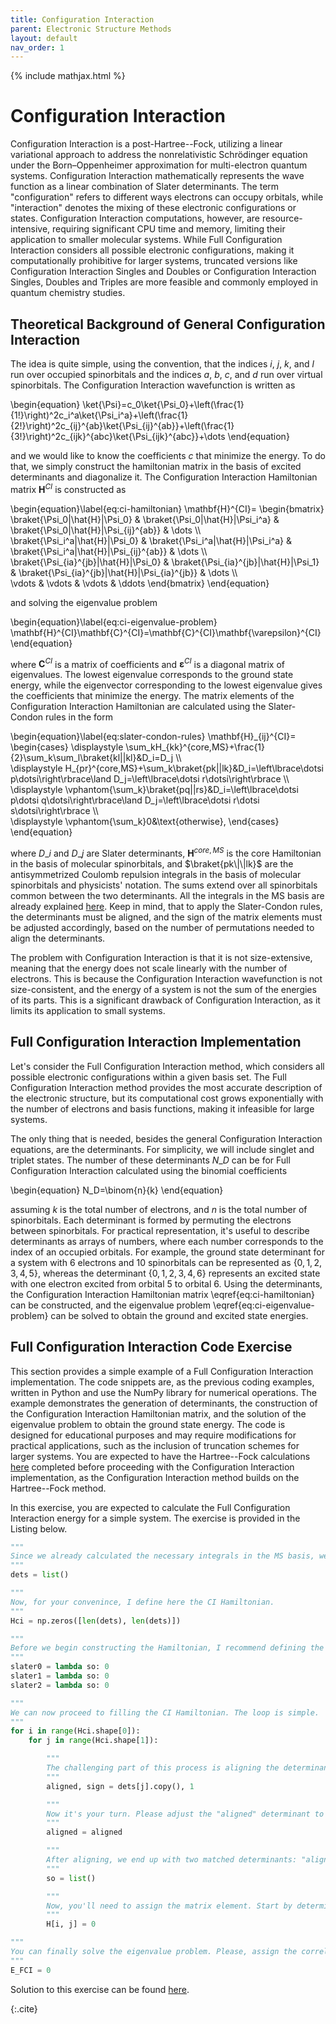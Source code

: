 ```yaml
---
title: Configuration Interaction
parent: Electronic Structure Methods
layout: default
nav_order: 1
---
```

{% include mathjax.html %}

# Configuration Interaction

Configuration Interaction is a post-Hartree--Fock, utilizing a linear variational approach to address the nonrelativistic Schrödinger equation under the Born–Oppenheimer approximation for multi-electron quantum systems. Configuration Interaction mathematically represents the wave function as a linear combination of Slater determinants. The term "configuration" refers to different ways electrons can occupy orbitals, while "interaction" denotes the mixing of these electronic configurations or states. Configuration Interaction computations, however, are resource-intensive, requiring significant CPU time and memory, limiting their application to smaller molecular systems. While Full Configuration Interaction considers all possible electronic configurations, making it computationally prohibitive for larger systems, truncated versions like Configuration Interaction Singles and Doubles or Configuration Interaction Singles, Doubles and Triples are more feasible and commonly employed in quantum chemistry studies.

## Theoretical Background of General Configuration Interaction

The idea is quite simple, using the convention, that the indices $i$, $j$, $k$, and $l$ run over occupied spinorbitals and the indices $a$, $b$, $c$, and $d$ run over virtual spinorbitals. The Configuration Interaction wavefunction is written as

\begin{equation}
\ket{\Psi}=c\_0\ket{\Psi\_0}+\left(\frac{1}{1!}\right)^2c\_i^a\ket{\Psi\_i^a}+\left(\frac{1}{2!}\right)^2c\_{ij}^{ab}\ket{\Psi\_{ij}^{ab}}+\left(\frac{1}{3!}\right)^2c\_{ijk}^{abc}\ket{\Psi\_{ijk}^{abc}}+\dots
\end{equation}

and we would like to know the coefficients $c$ that minimize the energy. To do that, we simply construct the hamiltonian matrix in the basis of excited determinants and diagonalize it. The Configuration Interaction Hamiltonian matrix $\mathbf{H}^{CI}$ is constructed as

\begin{equation}\label{eq:ci-hamiltonian}
\mathbf{H}^{CI}=
\begin{bmatrix}
\braket{\Psi\_0|\hat{H}|\Psi\_0} & \braket{\Psi\_0|\hat{H}|\Psi\_i^a} & \braket{\Psi\_0|\hat{H}|\Psi\_{ij}^{ab}} & \dots \\\\\
\braket{\Psi\_i^a|\hat{H}|\Psi\_0} & \braket{\Psi\_i^a|\hat{H}|\Psi\_i^a} & \braket{\Psi\_i^a|\hat{H}|\Psi\_{ij}^{ab}} & \dots \\\\\
\braket{\Psi\_{ia}^{jb}|\hat{H}|\Psi\_0} & \braket{\Psi\_{ia}^{jb}|\hat{H}|\Psi\_1} & \braket{\Psi\_{ia}^{jb}|\hat{H}|\Psi\_{ia}^{jb}} & \dots \\\\\
\vdots & \vdots & \vdots & \ddots
\end{bmatrix}
\end{equation}

and solving the eigenvalue problem

\begin{equation}\label{eq:ci-eigenvalue-problem}
\mathbf{H}^{CI}\mathbf{C}^{CI}=\mathbf{C}^{CI}\mathbf{\varepsilon}^{CI}
\end{equation}

where $\mathbf{C}^{CI}$ is a matrix of coefficients and $\mathbf{\varepsilon}^{CI}$ is a diagonal matrix of eigenvalues. The lowest eigenvalue corresponds to the ground state energy, while the eigenvector corresponding to the lowest eigenvalue gives the coefficients that minimize the energy. The matrix elements of the Configuration Interaction Hamiltonian are calculated using the Slater-Condon rules in the form

\begin{equation}\label{eq:slater-condon-rules}
\mathbf{H}_{ij}^{CI}=
\begin{cases} 
\displaystyle \sum_kH\_{kk}^{core,MS}+\frac{1}{2}\sum_k\sum_l\braket{kl||kl}&D_i=D_j \\\\\
\displaystyle H\_{pr}^{core,MS}+\sum_k\braket{pk||lk}&D_i=\left\lbrace\dotsi p\dotsi\right\rbrace\land D_j=\left\lbrace\dotsi r\dotsi\right\rbrace \\\\\
\displaystyle \vphantom{\sum_k}\braket{pq||rs}&D_i=\left\lbrace\dotsi p\dotsi q\dotsi\right\rbrace\land D_j=\left\lbrace\dotsi r\dotsi s\dotsi\right\rbrace \\\\\
\displaystyle \vphantom{\sum_k}0&\text{otherwise},
\end{cases}
\end{equation}

where $D\_i$ and $D\_j$ are Slater determinants, $\mathbf{H}^{core,MS}$ is the core Hamiltonian in the basis of molecular spinorbitals, and $\braket{pk\|\|lk}$ are the antisymmetrized Coulomb repulsion integrals in the basis of molecular spinorbitals and physicists' notation. The sums extend over all spinorbitals common between the two determinants. All the integrals in the MS basis are already explained [here](hartreefockmethod.html#integral-transforms-to-the-basis-of-molecular-spinorbitals). Keep in mind, that to apply the Slater-Condon rules, the determinants must be aligned, and the sign of the matrix elements must be adjusted accordingly, based on the number of permutations needed to align the determinants.

The problem with Configuration Interaction is that it is not size-extensive, meaning that the energy does not scale linearly with the number of electrons. This is because the Configuration Interaction wavefunction is not size-consistent, and the energy of a system is not the sum of the energies of its parts. This is a significant drawback of Configuration Interaction, as it limits its application to small systems.

## Full Configuration Interaction Implementation

Let's consider the Full Configuration Interaction method, which considers all possible electronic configurations within a given basis set. The Full Configuration Interaction method provides the most accurate description of the electronic structure, but its computational cost grows exponentially with the number of electrons and basis functions, making it infeasible for large systems.

The only thing that is needed, besides the general Configuration Interaction equations, are the determinants. For simplicity, we will include singlet and triplet states. The number of these determinants $N\_D$ can be for Full Configuration Interaction calculated using the binomial coefficients

\begin{equation}
N\_D=\binom{n}{k}
\end{equation}

assuming $k$ is the total number of electrons, and $n$ is the total number of spinorbitals. Each determinant is formed by permuting the electrons between spinorbitals. For practical representation, it's useful to describe determinants as arrays of numbers, where each number corresponds to the index of an occupied orbitals. For example, the ground state determinant for a system with 6 electrons and 10 spinorbitals can be represented as $\left\lbrace 0,1,2,3,4,5\right\rbrace$, whereas the determinant $\left\lbrace 0,1,2,3,4,6\right\rbrace$ represents an excited state with one electron excited from orbital 5 to orbital 6. Using the determinants, the Configuration Interaction Hamiltonian matrix \eqref{eq:ci-hamiltonian} can be constructed, and the eigenvalue problem \eqref{eq:ci-eigenvalue-problem} can be solved to obtain the ground and excited state energies.

## Full Configuration Interaction Code Exercise

This section provides a simple example of a Full Configuration Interaction implementation. The code snippets are, as the previous coding examples, written in Python and use the NumPy library for numerical operations. The example demonstrates the generation of determinants, the construction of the Configuration Interaction Hamiltonian matrix, and the solution of the eigenvalue problem to obtain the ground state energy. The code is designed for educational purposes and may require modifications for practical applications, such as the inclusion of truncation schemes for larger systems. You are expected to have the Hartree--Fock calculations [here](hartreefockmethod.html#hartreefock-method-and-integral-transform-coding-exercise) completed before proceeding with the Configuration Interaction implementation, as the Configuration Interaction method builds on the Hartree--Fock method.

In this exercise, you are expected to calculate the Full Configuration Interaction energy for a simple system. The exercise is provided in the Listing <!--\ref{code:ci_exercise}--> below.

<!--{id=code:ci_exercise caption="Configuration Interaction exercise code."}-->
```python
"""
Since we already calculated the necessary integrals in the MS basis, we can proceed. The next step involves generating determinants. We will store these in a simple list, with each determinant represented by an array of numbers, where each number corresponds to an occupied spinorbital. Since we are programming for Full Configuration Interaction (FCI), we aim to generate all possible determinants. However, should we decide to implement methods like CIS, CID, or CISD, we could easily limit the number of excitations. It is important to remember that for all CI methods, the rest of the code remains unchanged. The only difference lies in the determinants used. Don't overcomplicate this. Generating all possible determinants can be efficiently achieved using a simple list comprehension. I recommend employing the combinations function from the itertools package to facilitate this task.
"""
dets = list()

"""
Now, for your convenince, I define here the CI Hamiltonian.
"""
Hci = np.zeros([len(dets), len(dets)])

"""
Before we begin constructing the Hamiltonian, I recommend defining the Slater-Condon rules. Let's consider that the input for these functions will be an array of spinorbitals, segmented into unique and common ones. A practical approach might be to arrange this 1D array with all unique spinorbitals at the front, followed by the common spinorbitals. This arrangement allows you to easily determine the number of unique spinorbitals based on the rule being applied, meaning you will always know how many entries at the beginning of the array are unique spinorbitals. While you can develop your own method for managing this array, I will proceed under the assumption that the Slater-Condon rules we use will take a single array of spinorbitals and return an unsigned matrix element. The sign of this element will be corrected later in the script. For simplicity and flexibility, I'll define these rules using lambda functions, but you're welcome to expand them into full functions if you prefer.
"""
slater0 = lambda so: 0
slater1 = lambda so: 0
slater2 = lambda so: 0

"""
We can now proceed to filling the CI Hamiltonian. The loop is simple.
"""
for i in range(Hci.shape[0]):
    for j in range(Hci.shape[1]):

        """
        The challenging part of this process is aligning the determinants. In this step, I transfer the contents of the j-th determinant into the "aligned" determinant. It's important not to alter the j-th determinant directly within its original place, as doing so could disrupt the computation of other matrix elements. Instead, we carry out the next steps on the determinant now contained in the "aligned" variable. Additionally, the element sign is defined at this stage. You probably want to leave this unchanged.
        """
        aligned, sign = dets[j].copy(), 1

        """
        Now it's your turn. Please adjust the "aligned" determinant to match the i-th determinant as closely as possible. By "align", I mean you should execute a series of spinorbital swaps to minimize the differences between the "aligned" and the i-th determinant. It's also important to monitor the number of swaps you make, as each swap affects the sign of the determinant, hence the reason for the "sign" variable defined earlier. This task is not straightforward, so don't hesitate to reach out to the authors if you need guidance.
        """
        aligned = aligned

        """
        After aligning, we end up with two matched determinants: "aligned" and "dets[i]". At this point, we can apply the Slater-Condon rules. I suggested earlier that the input for these rules should be an array combining both unique and common spinorbitals. You can prepare this array now. However, if you've designed your Slater-Condon rules to directly accept the determinants instead, you can skip this preparatory step.
        """
        so = list()

        """
        Now, you'll need to assign the matrix element. Start by determining the number of differences between the two determinants. Based on this number, apply the corresponding Slater-Condon rule. Don't forget to multiply the result by the sign to account for any changes due to swaps made during the alignment of the determinants.
        """
        H[i, j] = 0

"""
You can finally solve the eigenvalue problem. Please, assign the correlation energy to the "E_FCI" variable.
"""
E_FCI = 0
```

Solution to this exercise can be found [here](codesolutions.html#full-configuration-interaction).

{:.cite}
